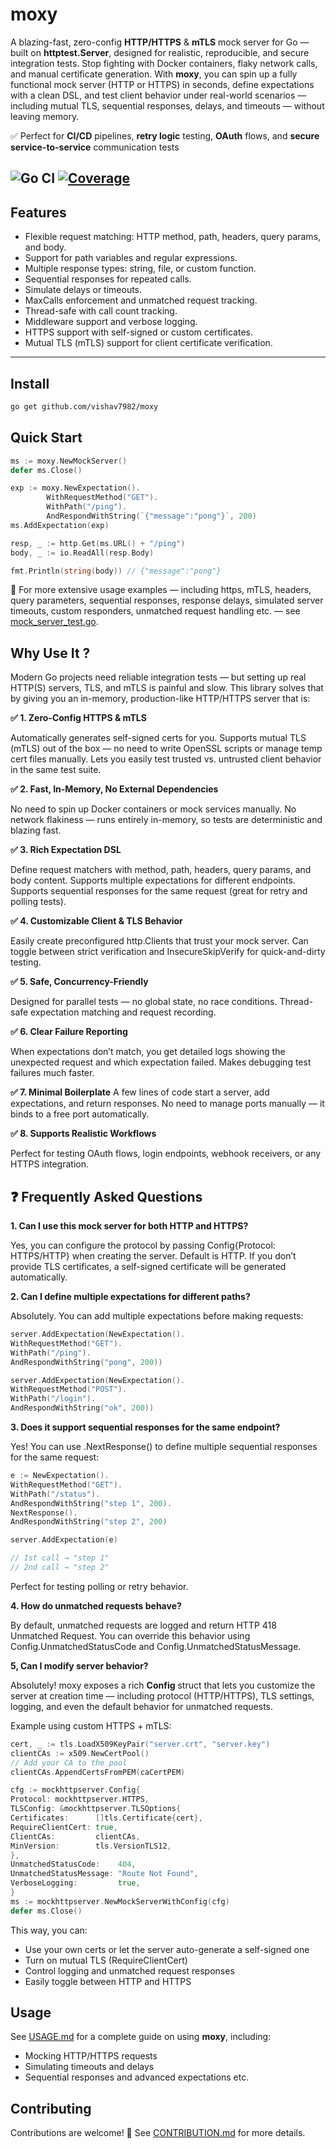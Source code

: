 # moxy

A blazing-fast, zero-config **HTTP/HTTPS** & **mTLS** mock server for Go — built on **httptest.Server**, designed for realistic, reproducible, and secure integration tests.
Stop fighting with Docker containers, flaky network calls, and manual certificate generation. With **moxy**, you can spin up a fully functional mock server (HTTP or HTTPS) in seconds, define expectations with a clean DSL, and test client behavior under real-world scenarios — including mutual TLS, sequential responses, delays, and timeouts — without leaving memory.

✅ Perfect for **CI/CD** pipelines, **retry logic** testing, **OAuth** flows, and **secure service-to-service** communication tests

![Go CI](https://github.com/vishav7982/moxy/actions/workflows/moxy-ci.yml/badge.svg?branch=main)
[![Coverage](https://codecov.io/gh/vishav7982/moxy/branch/main/graph/badge.svg)](https://codecov.io/gh/vishav7982/moxy)
---

## Features
- Flexible request matching: HTTP method, path, headers, query params, and body.
- Support for path variables and regular expressions.
- Multiple response types: string, file, or custom function.
- Sequential responses for repeated calls.
- Simulate delays or timeouts.
- MaxCalls enforcement and unmatched request tracking.
- Thread-safe with call count tracking.
- Middleware support and verbose logging.
- HTTPS support with self-signed or custom certificates.
- Mutual TLS (mTLS) support for client certificate verification.
---

## Install

```bash
go get github.com/vishav7982/moxy
```

## Quick Start
```Go
ms := moxy.NewMockServer()
defer ms.Close()

exp := moxy.NewExpectation().
        WithRequestMethod("GET").
        WithPath("/ping").
        AndRespondWithString(`{"message":"pong"}`, 200)
ms.AddExpectation(exp)

resp, _ := http.Get(ms.URL() + "/ping")
body, _ := io.ReadAll(resp.Body)

fmt.Println(string(body)) // {"message":"pong"}
```
📖 For more extensive usage examples — including https, mTLS, headers, query parameters, sequential responses, response delays, simulated server timeouts, custom responders, unmatched request handling etc. — see [mock_server_test.go](./mock_server_test.go).
## Why Use It ?
Modern Go projects need reliable integration tests — but setting up real HTTP(S) servers, TLS, and mTLS is painful and slow. This library solves that by giving you an in-memory, production-like HTTP/HTTPS server that is:

**✅ 1. Zero-Config HTTPS & mTLS**

Automatically generates self-signed certs for you. Supports mutual TLS (mTLS) out of the box — no need to write OpenSSL scripts or manage temp cert files manually. Lets you easily test trusted vs. untrusted client behavior in the same test suite.

**✅ 2. Fast, In-Memory, No External Dependencies**

No need to spin up Docker containers or mock services manually. No network flakiness — runs entirely in-memory, so tests are deterministic and blazing fast.

**✅ 3. Rich Expectation DSL**

Define request matchers with method, path, headers, query params, and body content. Supports multiple expectations for different endpoints.
Supports sequential responses for the same request (great for retry and polling tests).

**✅ 4. Customizable Client & TLS Behavior**

Easily create preconfigured http.Clients that trust your mock server. Can toggle between strict verification and InsecureSkipVerify for quick-and-dirty testing.

**✅ 5. Safe, Concurrency-Friendly**

Designed for parallel tests — no global state, no race conditions. Thread-safe expectation matching and request recording.

**✅ 6. Clear Failure Reporting**

When expectations don’t match, you get detailed logs showing the unexpected request and which expectation failed. Makes debugging test failures much faster.

**✅ 7. Minimal Boilerplate**
A few lines of code start a server, add expectations, and return responses. No need to manage ports manually — it binds to a free port automatically.

**✅ 8. Supports Realistic Workflows**

Perfect for testing OAuth flows, login endpoints, webhook receivers, or any HTTPS integration.

## ❓ Frequently Asked Questions

**1. Can I use this mock server for both HTTP and HTTPS?**

Yes, you can configure the protocol by passing Config{Protocol: HTTPS/HTTP} when creating the server. Default is HTTP. If you don’t provide TLS certificates, a self-signed certificate will be generated automatically.

**2. Can I define multiple expectations for different paths?**

Absolutely.
You can add multiple expectations before making requests:
```go
server.AddExpectation(NewExpectation().
WithRequestMethod("GET").
WithPath("/ping").
AndRespondWithString("pong", 200))

server.AddExpectation(NewExpectation().
WithRequestMethod("POST").
WithPath("/login").
AndRespondWithString("ok", 200))
```

**3. Does it support sequential responses for the same endpoint?**

Yes!
You can use .NextResponse() to define multiple sequential responses for the same request:
```go
e := NewExpectation().
WithRequestMethod("GET").
WithPath("/status").
AndRespondWithString("step 1", 200).
NextResponse().
AndRespondWithString("step 2", 200)

server.AddExpectation(e)

// 1st call → "step 1"
// 2nd call → "step 2"
```

Perfect for testing polling or retry behavior.

**4. How do unmatched requests behave?**

By default, unmatched requests are logged and return HTTP 418 Unmatched Request.
You can override this behavior using Config.UnmatchedStatusCode and Config.UnmatchedStatusMessage.

**5, Can I modify server behavior?**
 
Absolutely! moxy exposes a rich **Config** struct that lets you customize the server at creation time — including protocol (HTTP/HTTPS), TLS settings, logging, and even the default behavior for unmatched requests.

Example using custom HTTPS + mTLS:

```go
cert, _ := tls.LoadX509KeyPair("server.crt", "server.key")
clientCAs := x509.NewCertPool()
// Add your CA to the pool
clientCAs.AppendCertsFromPEM(caCertPEM)

cfg := mockhttpserver.Config{
Protocol: mockhttpserver.HTTPS,
TLSConfig: &mockhttpserver.TLSOptions{
Certificates:      []tls.Certificate{cert},
RequireClientCert: true,
ClientCAs:         clientCAs,
MinVersion:        tls.VersionTLS12,
},
UnmatchedStatusCode:    404,
UnmatchedStatusMessage: "Route Not Found",
VerboseLogging:         true,
}
ms := mockhttpserver.NewMockServerWithConfig(cfg)
defer ms.Close()
```

This way, you can:
- Use your own certs or let the server auto-generate a self-signed one
- Turn on mutual TLS (RequireClientCert)
- Control logging and unmatched request responses 
- Easily toggle between HTTP and HTTPS

## Usage

See [USAGE.md](./USAGE.md) for a complete guide on using **moxy**, including:
- Mocking HTTP/HTTPS requests
- Simulating timeouts and delays
- Sequential responses and advanced expectations etc.

## Contributing

Contributions are welcome! 🎉 See [CONTRIBUTION.md](./CONTRIBUTING.md) for more details.




